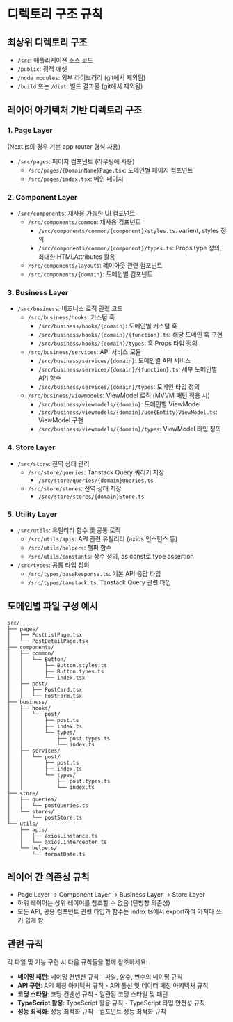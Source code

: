 # 디렉토리 구조 규칙

## 최상위 디렉토리 구조
- `/src`: 애플리케이션 소스 코드
- `/public`: 정적 애셋
- `/node_modules`: 외부 라이브러리 (git에서 제외됨)
- `/build` 또는 `/dist`: 빌드 결과물 (git에서 제외됨)

## 레이어 아키텍처 기반 디렉토리 구조

### 1. Page Layer
(Next.js의 경우 기본 app router 형식 사용)
- `/src/pages`: 페이지 컴포넌트 (라우팅에 사용)
  - `/src/pages/{DomainName}Page.tsx`: 도메인별 페이지 컴포넌트
  - `/src/pages/index.tsx`: 메인 페이지

### 2. Component Layer
- `/src/components`: 재사용 가능한 UI 컴포넌트
  - `/src/components/common`: 재사용 컴포넌트
    - `/src/components/common/{component}/styles.ts`: varient, styles 정의
    - `/src/components/common/{component}/types.ts`: Props type 정의, 최대한 HTMLAttributes 활용
  - `/src/components/layouts`: 레이아웃 관련 컴포넌트
  - `/src/components/{domain}`: 도메인별 컴포넌트

### 3. Business Layer
- `/src/business`: 비즈니스 로직 관련 코드
  - `/src/business/hooks`: 커스텀 훅
    - `/src/business/hooks/{domain}`: 도메인별 커스텀 훅
    - `/src/business/hooks/{domain}/{function}.ts`: 해당 도메인 훅 구현
    - `/src/business/hooks/{domain}/types`: 훅 Props 타입 정의
  - `/src/business/services`: API 서비스 모듈
    - `/src/business/services/{domain}`: 도메인별 API 서비스
    - `/src/business/services/{domain}/{function}.ts`: 세부 도메인별 API 함수
    - `/src/business/services/{domain}/types`: 도메인 타입 정의
  - `/src/business/viewmodels`: ViewModel 로직 (MVVM 패턴 적용 시)
    - `/src/business/viewmodels/{domain}`: 도메인별 ViewModel
    - `/src/business/viewmodels/{domain}/use{Entity}ViewModel.ts`: ViewModel 구현
    - `/src/business/viewmodels/{domain}/types`: ViewModel 타입 정의

### 4. Store Layer
- `/src/store`: 전역 상태 관리
  - `/src/store/queries`: Tanstack Query 쿼리키 저장
    - `/src/store/queries/{domain}Queries.ts`
  - `/src/store/stores`: 전역 상태 저장
    - `/src/store/stores/{domain}Store.ts`

### 5. Utility Layer
- `/src/utils`: 유틸리티 함수 및 공통 로직
  - `/src/utils/apis`: API 관련 유틸리티 (axios 인스턴스 등)
  - `/src/utils/helpers`: 헬퍼 함수
  - `/src/utils/constants`: 상수 정의, as const로 type assertion
- `/src/types`: 공통 타입 정의
  - `/src/types/baseResponse.ts`: 기본 API 응답 타입
  - `/src/types/tanstack.ts`: Tanstack Query 관련 타입

## 도메인별 파일 구성 예시
```
src/
├── pages/
│   ├── PostListPage.tsx
│   └── PostDetailPage.tsx
├── components/
│   ├── common/
│   │   └── Button/
│   │       ├── Button.styles.ts
│   │       ├── Button.types.ts
│   │       └── index.tsx
│   ├── post/
│   │   ├── PostCard.tsx
│   │   └── PostForm.tsx
├── business/
│   ├── hooks/
│   │   └── post/
│   │       ├── post.ts
│   │       ├── index.ts
│   │       └── types/
│   │           ├── post.types.ts
│   │           └── index.ts
│   ├── services/
│   │   └── post/
│   │       ├── post.ts
│   │       ├── index.ts
│   │       └── types/
│   │           ├── post.types.ts
│   │           └── index.ts
├── store/
│   ├── queries/
│   │   └── postQueries.ts
│   └── stores/
│       └── postStore.ts
└── utils/
    ├── apis/
    │   ├── axios.instance.ts
    │   └── axios.interceptor.ts
    └── helpers/
        └── formatDate.ts
```

## 레이어 간 의존성 규칙
- Page Layer → Component Layer → Business Layer → Store Layer
- 하위 레이어는 상위 레이어를 참조할 수 없음 (단방향 의존성)
- 모든 API, 공용 컴포넌트 관련 타입과 함수는 index.ts에서 export하여 가져다 쓰기 쉽게 함

## 관련 규칙
각 파일 및 기능 구현 시 다음 규칙들을 함께 참조하세요:

- **네이밍 패턴**: 네이밍 컨벤션 규칙 - 파일, 함수, 변수의 네이밍 규칙
- **API 구현**: API 페칭 아키텍처 규칙 - API 통신 및 데이터 페칭 아키텍처 규칙
- **코딩 스타일**: 코딩 컨벤션 규칙 - 일관된 코딩 스타일 및 패턴
- **TypeScript 활용**: TypeScript 활용 규칙 - TypeScript 타입 안전성 규칙
- **성능 최적화**: 성능 최적화 규칙 - 컴포넌트 성능 최적화 규칙